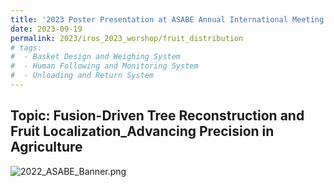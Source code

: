 ```yaml
---
title: '2023 Poster Presentation at ASABE Annual International Meeting'
date: 2023-09-19
permalink: 2023/iros_2023_worshop/fruit_distribution
# tags:
#  - Basket Design and Weighing System
#  - Human Following and Monitoring System
#  - Unloading and Return System
---
```


## Topic: Fusion-Driven Tree Reconstruction and Fruit Localization_Advancing Precision in Agriculture

<img src="../images/Post_Images/2023/IROS_2023/Fusion-Driven Tree Reconstruction and Fruit Localization_Advancing Precision in Agriculture.png"
     alt="2022_ASABE_Banner.png"
     style="float: left; margin-bottom: 25px;" />




